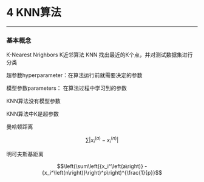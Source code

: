 # 4 KNN算法
---
<script type="text/javascript" src="http://cdn.mathjax.org/mathjax/latest/MathJax.js?config=default"></script>
### 基本概念
K-Nearest Nrighbors K近邻算法 KNN
找出最近的K个点，并对测试数据集进行分类

超参数hyperparameter：在算法运行前就需要决定的参数

模型参数parameters： 在算法过程中学习到的参数

KNN算法没有模型参数

KNN算法中K是超参数

曼哈顿距离

$$\sum \left| {x_i^\left(a\right) - x_i^\left(n\right) }\right|$$

明可夫斯基距离

$$\left(\sum\left({x_i^\left(a\right)} - {x_i^\left(n\right)}\right)^p\right)^{\frac{1}{p}}$$